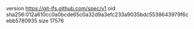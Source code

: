 version https://git-lfs.github.com/spec/v1
oid sha256:012a610cc0a0bcde65c0a32d9a3efc233a9035bdc5538643979f6cebb5780935
size 17576
